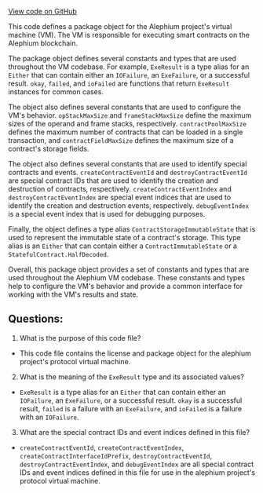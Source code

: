 [View code on GitHub](https://github.com/alephium/alephium/protocol/src/main/scala/org/alephium/protocol/vm/package.scala)

This code defines a package object for the Alephium project's virtual machine (VM). The VM is responsible for executing smart contracts on the Alephium blockchain. 

The package object defines several constants and types that are used throughout the VM codebase. For example, `ExeResult` is a type alias for an `Either` that can contain either an `IOFailure`, an `ExeFailure`, or a successful result. `okay`, `failed`, and `ioFailed` are functions that return `ExeResult` instances for common cases. 

The object also defines several constants that are used to configure the VM's behavior. `opStackMaxSize` and `frameStackMaxSize` define the maximum sizes of the operand and frame stacks, respectively. `contractPoolMaxSize` defines the maximum number of contracts that can be loaded in a single transaction, and `contractFieldMaxSize` defines the maximum size of a contract's storage fields. 

The object also defines several constants that are used to identify special contracts and events. `createContractEventId` and `destroyContractEventId` are special contract IDs that are used to identify the creation and destruction of contracts, respectively. `createContractEventIndex` and `destroyContractEventIndex` are special event indices that are used to identify the creation and destruction events, respectively. `debugEventIndex` is a special event index that is used for debugging purposes. 

Finally, the object defines a type alias `ContractStorageImmutableState` that is used to represent the immutable state of a contract's storage. This type alias is an `Either` that can contain either a `ContractImmutableState` or a `StatefulContract.HalfDecoded`. 

Overall, this package object provides a set of constants and types that are used throughout the Alephium VM codebase. These constants and types help to configure the VM's behavior and provide a common interface for working with the VM's results and state.
## Questions: 
 1. What is the purpose of this code file?
- This code file contains the license and package object for the alephium project's protocol virtual machine.

2. What is the meaning of the `ExeResult` type and its associated values?
- `ExeResult` is a type alias for an `Either` that can contain either an `IOFailure`, an `ExeFailure`, or a successful result. `okay` is a successful result, `failed` is a failure with an `ExeFailure`, and `ioFailed` is a failure with an `IOFailure`.

3. What are the special contract IDs and event indices defined in this file?
- `createContractEventId`, `createContractEventIndex`, `createContractInterfaceIdPrefix`, `destroyContractEventId`, `destroyContractEventIndex`, and `debugEventIndex` are all special contract IDs and event indices defined in this file for use in the alephium project's protocol virtual machine.